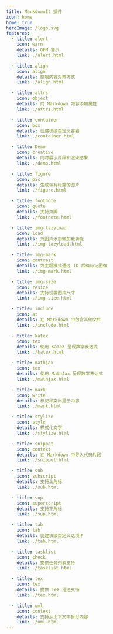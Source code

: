 ```yaml
---
title: MarkdownIt 插件
icon: home
home: true
heroImage: /logo.svg
features:
  - title: alert
    icon: warn
    details: GFM 警示
    link: ./alert.html

  - title: align
    icon: align
    details: 控制内容对齐方式
    link: ./align.html

  - title: attrs
    icon: object
    details: 向 Markdown 内容添加属性
    link: ./attrs.html

  - title: container
    icon: box
    details: 创建块级自定义容器
    link: ./container.html

  - title: Demo
    icon: creative
    details: 同时展示片段和渲染结果
    link: ./demo.html

  - title: figure
    icon: pic
    details: 生成带有标题的图片
    link: ./figure.html

  - title: footnote
    icon: quote
    details: 支持页脚
    link: ./footnote.html

  - title: img-lazyload
    icon: load
    details: 为图片添加懒加载功能
    link: ./img-lazyload.html

  - title: img-mark
    icon: contrast
    details: 为主题模式通过 ID 后缀标记图像
    link: ./img-mark.html

  - title: img-size
    icon: resize
    details: 支持设置图片尺寸
    link: ./img-size.html

  - title: include
    icon: at
    details: 在 Markdown 中包含其他文件
    link: ./include.html

  - title: katex
    icon: tex
    details: 使用 KaTeX 呈现数学表达式
    link: ./katex.html

  - title: mathjax
    icon: tex
    details: 使用 MathJax 呈现数学表达式
    link: ./mathjax.html

  - title: mark
    icon: write
    details: 标记和突出显示内容
    link: ./mark.html

  - title: stylize
    icon: style
    details: 样式化文字
    link: ./stylize.html

  - title: snippet
    icon: context
    details: 在 Markdown 中导入代码片段
    link: ./snippet.html

  - title: sub
    icon: subscript
    details: 支持上角标
    link: ./sub.html

  - title: sup
    icon: superscript
    details: 支持下角标
    link: ./sup.html

  - title: tab
    icon: tab
    details: 创建块级自定义选项卡
    link: ./tab.html

  - title: tasklist
    icon: check
    details: 提供任务列表支持
    link: ./tasklist.html

  - title: tex
    icon: tex
    details: 提供 TeX 语法支持
    link: ./tex.html

  - title: uml
    icon: context
    details: 支持从上下文中拆分内容
    link: ./uml.html
---
```

